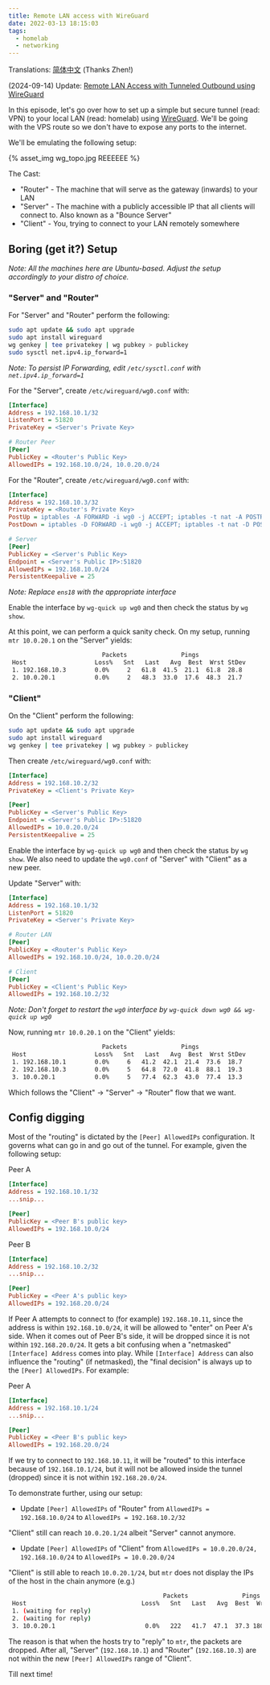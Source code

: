 ```yaml
---
title: Remote LAN access with WireGuard
date: 2022-03-13 18:15:03
tags:
  - homelab
  - networking
---
```


Translations: [简体中文](https://www.wogong.net/blog/2022/08/remote-lan-access-with-wireguard) (Thanks Zhen!)

(2024-09-14) Update: [Remote LAN Access with Tunneled Outbound using WireGuard](https://www.laroberto.com/remote-lan-with-tunneled-outbound-wireguard/)

In this episode, let's go over how to set up a simple but secure tunnel (read: VPN) to your local LAN (read: homelab) using [WireGuard](https://www.wireguard.com/). We'll be going with the VPS route so we don't have to expose any ports to the internet.

We'll be emulating the following setup:

{% asset_img wg_topo.jpg REEEEEE %}

The Cast:

* "Router" - The machine that will serve as the gateway (inwards) to your LAN
* "Server" - The machine with a publicly accessible IP that all clients will connect to. Also known as a "Bounce Server"
* "Client" - You, trying to connect to your LAN remotely somewhere

## Boring (get it?) Setup

_Note: All the machines here are Ubuntu-based. Adjust the setup accordingly to your distro of choice._

### "Server" and "Router"

For "Server" and "Router" perform the following:

```bash
sudo apt update && sudo apt upgrade
sudo apt install wireguard
wg genkey | tee privatekey | wg pubkey > publickey
sudo sysctl net.ipv4.ip_forward=1
```
_Note: To persist IP Forwarding, edit `/etc/sysctl.conf` with `net.ipv4.ip_forward=1`_

For the "Server", create `/etc/wireguard/wg0.conf` with:

```ini
[Interface]
Address = 192.168.10.1/32
ListenPort = 51820
PrivateKey = <Server's Private Key>

# Router Peer
[Peer]
PublicKey = <Router's Public Key>
AllowedIPs = 192.168.10.0/24, 10.0.20.0/24
```

For the "Router", create `/etc/wireguard/wg0.conf` with:

```ini
[Interface]
Address = 192.168.10.3/32
PrivateKey = <Router's Private Key>
PostUp = iptables -A FORWARD -i wg0 -j ACCEPT; iptables -t nat -A POSTROUTING -o ens18 -j MASQUERADE
PostDown = iptables -D FORWARD -i wg0 -j ACCEPT; iptables -t nat -D POSTROUTING -o ens18 -j MASQUERADE

# Server
[Peer]
PublicKey = <Server's Public Key>
Endpoint = <Server's Public IP>:51820
AllowedIPs = 192.168.10.0/24
PersistentKeepalive = 25
```
_Note: Replace `ens18` with the appropriate interface_

Enable the interface by `wg-quick up wg0` and then check the status by `wg show`.

At this point, we can perform a quick sanity check. On my setup, running `mtr 10.0.20.1` on the "Server" yields:

```bash
                          Packets               Pings
 Host                   Loss%   Snt   Last   Avg  Best  Wrst StDev
 1. 192.168.10.3        0.0%     2   61.8  41.5  21.1  61.8  28.8
 2. 10.0.20.1           0.0%     2   48.3  33.0  17.6  48.3  21.7
```

### "Client"

On the "Client" perform the following:

```bash
sudo apt update && sudo apt upgrade
sudo apt install wireguard
wg genkey | tee privatekey | wg pubkey > publickey
```

Then create `/etc/wireguard/wg0.conf` with:

```ini
[Interface]
Address = 192.168.10.2/32
PrivateKey = <Client's Private Key>

[Peer]
PublicKey = <Server's Public Key>
Endpoint = <Server's Public IP>:51820
AllowedIPs = 10.0.20.0/24
PersistentKeepalive = 25
```
Enable the interface by `wg-quick up wg0` and then check the status by `wg show`. We also need to update the `wg0.conf` of "Server" with "Client" as a new peer.

Update "Server" with:

```ini
[Interface]
Address = 192.168.10.1/32
ListenPort = 51820
PrivateKey = <Server's Private Key>

# Router LAN
[Peer]
PublicKey = <Router's Public Key>
AllowedIPs = 192.168.10.0/24, 10.0.20.0/24

# Client
[Peer]
PublicKey = <Client's Public Key>
AllowedIPs = 192.168.10.2/32
```
_Note: Don't forget to restart the `wg0` interface by `wg-quick down wg0 && wg-quick up wg0`_

Now, running `mtr 10.0.20.1` on the "Client" yields:

```bash
                          Packets               Pings
 Host                   Loss%   Snt   Last   Avg  Best  Wrst StDev
 1. 192.168.10.1        0.0%     6   41.2  42.1  21.4  73.6  18.7
 2. 192.168.10.3        0.0%     5   64.8  72.0  41.8  88.1  19.3
 3. 10.0.20.1           0.0%     5   77.4  62.3  43.0  77.4  13.3
```

Which follows the "Client" -> "Server" -> "Router" flow that we want.

## Config digging

Most of the "routing" is dictated by the `[Peer] AllowedIPs` configuration. It governs what can go in and go out of the tunnel. For example, given the following setup:

Peer A

```ini
[Interface]
Address = 192.168.10.1/32
...snip...

[Peer]
PublicKey = <Peer B's public key>
AllowedIPs = 192.168.10.0/24
```

Peer B

```ini
[Interface]
Address = 192.168.10.2/32
...snip...

[Peer]
PublicKey = <Peer A's public key>
AllowedIPs = 192.168.20.0/24
```

If Peer A attempts to connect to (for example) `192.168.10.11`, since the address is within `192.168.10.0/24`, it will be allowed to "enter" on Peer A's side. When it comes out of Peer B's side, it will be dropped since it is not within `192.168.20.0/24`. It gets a bit confusing when a "netmasked" `[Interface] Address` comes into play. While `[Interface] Address` can also influence the "routing" (if netmasked), the "final decision" is always up to the `[Peer] AllowedIPs`. For example:

Peer A

```ini
[Interface]
Address = 192.168.10.1/24
...snip...

[Peer]
PublicKey = <Peer B's public key>
AllowedIPs = 192.168.20.0/24
```

If we try to connect to `192.168.10.11`, it will be "routed" to this interface because of `192.168.10.1/24`, but it will not be allowed inside the tunnel (dropped) since it is not within `192.168.20.0/24`.

To demonstrate further, using our setup:

* Update `[Peer] AllowedIPs` of "Router" from `AllowedIPs = 192.168.10.0/24` to `AllowedIPs = 192.168.10.2/32`

"Client" still can reach `10.0.20.1/24` albeit "Server" cannot anymore.

* Update `[Peer] AllowedIPs` of "Client" from `AllowedIPs = 10.0.20.0/24, 192.168.10.0/24` to `AllowedIPs = 10.0.20.0/24`

"Client" is still able to reach `10.0.20.1/24`, but `mtr` does not display the IPs of the host in the chain anymore (e.g.)

```bash
                                           Packets               Pings
 Host                                Loss%   Snt   Last   Avg  Best  Wrst StDev
 1. (waiting for reply)
 2. (waiting for reply)
 3. 10.0.20.1                         0.0%   222   41.7  47.1  37.3 180.8  15.5
```

The reason is that when the hosts try to "reply" to `mtr`, the packets are dropped. After all, "Server" (`192.168.10.1`) and "Router" (`192.168.10.3`) are not within the new `[Peer] AllowedIPs` range of "Client".

Till next time!
